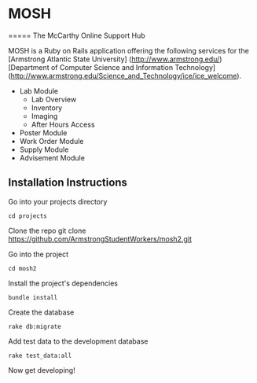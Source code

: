 # MOSH
=====
The McCarthy Online Support Hub

MOSH is a Ruby on Rails application offering the following services for the [Armstrong Atlantic State University] (http://www.armstrong.edu/) [Department of Computer Science and Information Technology] (http://www.armstrong.edu/Science_and_Technology/ice/ice_welcome).

  + Lab Module
    - Lab Overview
    - Inventory
    - Imaging
    - After Hours Access
  + Poster Module
  + Work Order Module
  + Supply Module
  + Advisement Module

## Installation Instructions

Go into your projects directory

    cd projects

Clone the repo
    git clone https://github.com/ArmstrongStudentWorkers/mosh2.git

Go into the project

    cd mosh2

Install the project's dependencies

    bundle install

Create the database

    rake db:migrate

Add test data to the development database

    rake test_data:all

Now get developing!
